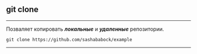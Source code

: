 ## **git clone**
---
Позваляет копировать ***локальные*** и ***удаленные*** репозитории.

```bath=
git clone https://github.com/sashababock/example
```
---